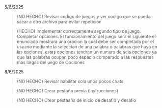 5/6/2025
> (NO HECHO) Revisar codigo de juegos y ver codigo que se pueda sacar a otro archivo para evitar repeticion

> (HECHO) Implementar correctamente segundo tipo de juego: Completar opciones. El funcionamiento del juego sera el siguiente el enunciado mostrara una oracion la cual debe ser completada por el usuario mediante la seleccion de una palabra o palabras que haya en las opciones, estas opciones tendran un numero de seis opciones ya que las palabras ocupan poco espacio comparado a las respuestas mas largas del uego de Opciones

8/6/2025
> (NO HECHO) Revisar habilitar solo unos pocos chats

> (NO HECHO) Crear pestaña previa (instrucciones)

> (NO HECHO) Crear pestaaña de inicio de desafio y desafio